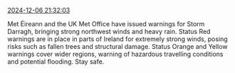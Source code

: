 [2024-12-06 21:32:03](https://mstdn.social/@hill_wanderer/113608014143659856)

Met Éireann and the UK Met Office have issued warnings for Storm Darragh, bringing strong northwest winds and heavy rain. Status Red warnings are in place in parts of Ireland for extremely strong winds, posing risks such as fallen trees and structural damage. Status Orange and Yellow warnings cover wider regions, warning of hazardous travelling conditions and potential flooding. Stay safe.